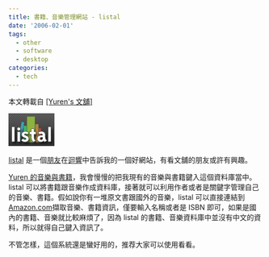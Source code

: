 ```yaml
---
title: 書籍、音樂管理網站 - listal
date: '2006-02-01'
tags:
  - other
  - software
  - desktop
categories:
  - tech
---
```

本文轉載自 [\[Yuren's 文舖\]](http://yurenju.blogspot.com)  
  
[![listallogo2](images/0.gif)](http://www.flickr.com/photos/yurenju/94098313/ "Photo Sharing")  
  
[listal](http://www.listal.com) 是一個[朋友](http://ezgod.listal.com/)在[迴響](http://yurenju.info/?p=259#comment-2301)中告訴我的一個好網站，有看文舖的朋友或許有興趣。  
  
[Yuren 的音樂與書籍](http://yurenju.listal.com)，我會慢慢的把我現有的音樂與書籍鍵入這個資料庫當中。listal 可以將書籍跟音樂作成資料庫，接著就可以利用作者或者是關鍵字管理自己的音樂、書籍。假如說你有一堆原文書跟國外的音樂，listal 可以直接連結到 [Amazon.com](http://www.amazon.com)擷取音樂、書籍資訊，僅要輸入名稱或者是 ISBN 即可，如果是國內的書籍、音樂就比較麻煩了，因為 listal 的書籍、音樂資料庫中並沒有中文的資料，所以就得自己鍵入資訊了。  
  
不管怎樣，這個系統還是蠻好用的，推荐大家可以使用看看。